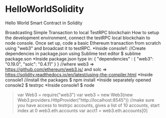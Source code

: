 # HelloWorldSolidity
Hello World Smart Contract in Solidity


Broadcasting Simple Transaction to local TestRPC blockchain
How to setup the development environment, connect the testRPC local blockchain to node console. Once set up, code a basic Ethereum transaction from scratch using "web3" and broadcast it to testRPC.
*Inside console1:
//Create dependencies in package.json using Sublime text editor
$ sublime package.son
*Inside package.json type in:
{
    "dependencies" : {
        "web3": "0.19.0",
        "solc": "0.4.11"
    }
}
//where web3 => https://github.com/ethereum/web3.js/ and solc => https://solidity.readthedocs.io/en/latest/using-the-compiler.html
*Inside console1
//install the packages
$ npm install
*Inside separately opened console2
$ testrpc
*Inside console1
$ node
> var Web3 = require("web3")
> var web3 = new Web3(new Web3.providers.HttpProvider("http://localhost:8545"))
//make sure you have access to testrpc accounts, gives a list of 10 accounts, start index at 0
> web3.eth.accounts
> var acct1 = web3.eth.accounts[0]

